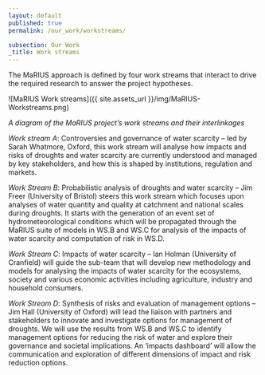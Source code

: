 ```yaml
---
layout: default
published: true
permalink: /our_work/workstreams/

subsection: Our Work
_title: Work streams
---
```

The MaRIUS approach is defined by four work streams that interact to drive the required research to answer the project hypotheses.

![MaRIUS Work streams]({{ site.assets_url }}/img/MaRIUS-Workstreams.png)

_A diagram of the MaRIUS project’s work streams and their interlinkages_

*Work stream A*: Controversies and governance of water scarcity – led by Sarah Whatmore, Oxford, this work stream will analyse how impacts and risks of droughts and water scarcity are currently understood and managed by key stakeholders, and how this is shaped by institutions, regulation and markets.

*Work Stream B*: Probabilistic analysis of droughts and water scarcity – Jim Freer (University of Bristol) steers this work stream which focuses upon analyses of water quantity and quality at catchment and national scales during droughts. It starts with the generation of an event set of hydrometeorological conditions which will be propagated through the MaRIUS suite of models in WS.B and WS.C for analysis of the impacts of water scarcity and computation of risk in WS.D.

*Work Stream C*: Impacts of water scarcity – Ian Holman (University of Cranfield) will guide the sub-team that will develop new methodology and models for analysing the impacts of water scarcity for the ecosystems, society and various economic activities including agriculture, industry and household consumers.

*Work Stream D*: Synthesis of risks and evaluation of management options – Jim Hall (University of Oxford) will lead the liaison with partners and stakeholders to innovate and investigate options for management of droughts. We will use the results from WS.B and WS.C to identify management options for reducing the risk of water and explore their governance and societal implications. An ‘impacts dashboard’ will allow the communication and exploration of different dimensions of impact and risk reduction options.